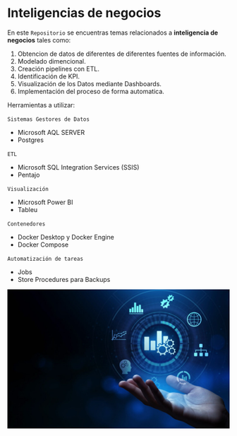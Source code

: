 # Inteligencias de negocios

En este `Repositorio` se encuentras temas relacionados a **inteligencia de negocios** tales como:

1. Obtencion de datos de diferentes de diferentes fuentes de información.
2. Modelado dimencional.
3. Creación pipelines con ETL.
4. Identificación de KPI.
5. Visualización de los Datos mediante Dashboards.
6. Implementación del proceso de forma automatica.

Herramientas a utilizar:

`Sistemas Gestores de Datos`
- Microsoft AQL SERVER
- Postgres

`ETL`
- Microsoft SQL Integration Services (SSIS)
- Pentajo

`Visualización`
- Microsoft Power BI
- Tableu

`Contenedores`
- Docker Desktop y Docker Engine
- Docker Compose

`Automatización de tareas`
- Jobs
- Store Procedures para Backups

![Inteligencia de Negocios](./img/Bi.jpeg)